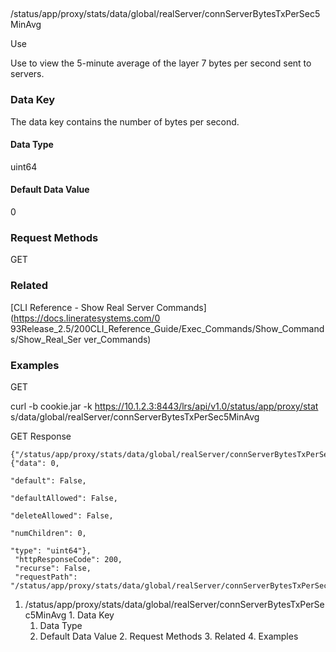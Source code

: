 ##
/status/app/proxy/stats/data/global/realServer/connServerBytesTxPerSec5MinAvg

Use

Use to view the 5-minute average of the layer 7 bytes per second sent to
servers.

### Data Key

The data key contains the number of bytes per second.

#### Data Type

uint64

#### Default Data Value

0

### Request Methods

GET

### Related

[CLI Reference - Show Real Server Commands](https://docs.lineratesystems.com/0
93Release_2.5/200CLI_Reference_Guide/Exec_Commands/Show_Commands/Show_Real_Ser
ver_Commands)

### Examples

GET

curl -b cookie.jar -k https://10.1.2.3:8443/lrs/api/v1.0/status/app/proxy/stat
s/data/global/realServer/connServerBytesTxPerSec5MinAvg

GET Response

    
    {"/status/app/proxy/stats/data/global/realServer/connServerBytesTxPerSec5MinAvg": {"data": 0,
                                                                                        "default": False,
                                                                                        "defaultAllowed": False,
                                                                                        "deleteAllowed": False,
                                                                                        "numChildren": 0,
                                                                                        "type": "uint64"},
     "httpResponseCode": 200,
     "recurse": False,
     "requestPath": "/status/app/proxy/stats/data/global/realServer/connServerBytesTxPerSec5MinAvg"}
    

  1. /status/app/proxy/stats/data/global/realServer/connServerBytesTxPerSec5MinAvg
    1. Data Key
      1. Data Type
      2. Default Data Value
    2. Request Methods
    3. Related
    4. Examples

